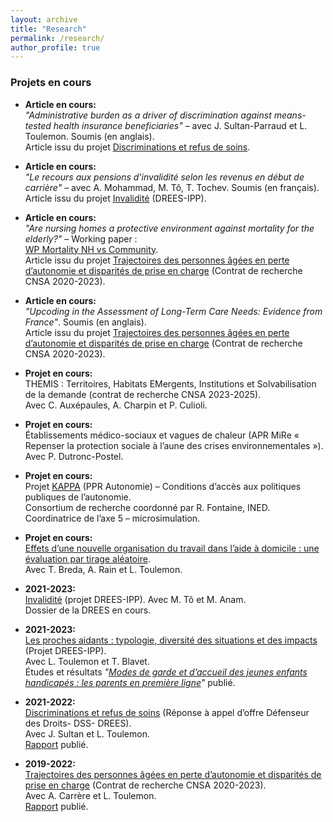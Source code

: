 ```yaml
---
layout: archive
title: "Research"
permalink: /research/
author_profile: true
---
```


### Projets en cours

- **Article en cours:**  
  *"Administrative burden as a driver of discrimination against means-tested health insurance beneficiaries"* – avec J. Sultan-Parraud et L. Toulemon. Soumis (en anglais).  
  Article issu du projet [Discriminations et refus de soins](https://www.ipp.eu/projet/discrimination-et-refus-de-soins/).

- **Article en cours:**  
  *"Le recours aux pensions d’invalidité selon les revenus en début de carrière"* – avec A. Mohammad, M. Tô, T. Tochev. Soumis (en français).  
  Article issu du projet [Invalidité](https://www.ipp.eu/projet/invalidite/) (DREES-IPP).

- **Article en cours:**  
  *"Are nursing homes a protective environment against mortality for the elderly?"* – Working paper :  
  [WP Mortality NH vs Community](../../docs/roy-delphine/mortality_wp_dec24_v2.pdf).  
  Article issu du projet [Trajectoires des personnes âgées en perte d’autonomie et disparités de prise en charge](https://www.ipp.eu/projet/trajectoires-personnes-agees-en-perte-d-autonomie-et-disparites-departementales-de-prise-en-charge/) (Contrat de recherche CNSA 2020-2023).

- **Article en cours:**  
  *"Upcoding in the Assessment of Long-Term Care Needs: Evidence from France"*. Soumis (en anglais).  
  Article issu du projet [Trajectoires des personnes âgées en perte d’autonomie et disparités de prise en charge](https://www.ipp.eu/projet/trajectoires-personnes-agees-en-perte-d-autonomie-et-disparites-departementales-de-prise-en-charge/) (Contrat de recherche CNSA 2020-2023).

- **Projet en cours:**  
  THEMIS : Territoires, Habitats EMergents, Institutions et Solvabilisation de la demande (contrat de recherche CNSA 2023-2025).  
  Avec C. Auxépaules, A. Charpin et P. Culioli.

- **Projet en cours:**  
  Établissements médico-sociaux et vagues de chaleur (APR MiRe « Repenser la protection sociale à l’aune des crises environnementales »).  
  Avec P. Dutronc-Postel.

- **Projet en cours:**  
  Projet [KAPPA](https://kappa.site.ined.fr/) (PPR Autonomie) – Conditions d’accès aux politiques publiques de l’autonomie.  
  Consortium de recherche coordonné par R. Fontaine, INED. Coordinatrice de l’axe 5 – microsimulation.

- **Projet en cours:**  
  [Effets d’une nouvelle organisation du travail dans l’aide à domicile : une évaluation par tirage aléatoire](https://www.ipp.eu/projet/equipes_autonomes/).  
  Avec T. Breda, A. Rain et L. Toulemon.

- **2021-2023:**  
  [Invalidité](https://www.ipp.eu/projet/invalidite/) (projet DREES-IPP). Avec M. Tô et M. Anam.  
  Dossier de la DREES en cours.

- **2021-2023:**  
  [Les proches aidants : typologie, diversité des situations et des impacts](https://www.ipp.eu/projet/proches-aidants/) (Projet DREES-IPP).  
  Avec L. Toulemon et T. Blavet.  
  Études et résultats *"[Modes de garde et d’accueil des jeunes enfants handicapés : les parents en première ligne](https://drees.solidarites-sante.gouv.fr/publications-communique-de-presse/etudes-et-resultats/modes-de-garde-et-daccueil-des-jeunes-enfants)"* publié.

- **2021-2022:**  
  [Discriminations et refus de soins](https://www.ipp.eu/projet/discrimination-et-refus-de-soins/) (Réponse à appel d’offre Défenseur des Droits- DSS- DREES).  
  Avec J. Sultan et L. Toulemon.  
  [Rapport](https://www.ipp.eu/actualites/refus-de-soins-discriminatoires/) publié.

- **2019-2022:**  
  [Trajectoires des personnes âgées en perte d’autonomie et disparités de prise en charge](https://www.ipp.eu/projet/trajectoires-personnes-agees-en-perte-d-autonomie-et-disparites-departementales-de-prise-en-charge/) (Contrat de recherche CNSA 2020-2023).  
  Avec A. Carrère et L. Toulemon.  
  [Rapport](https://www.cnsa.fr/actualites/lipp-publie-son-rapport-de-recherche-sur-les-conditions-dun-virage-domiciliaire-reussi) publié.


